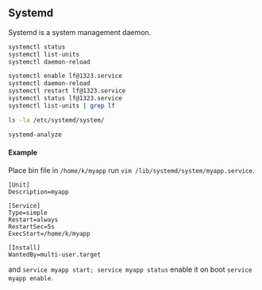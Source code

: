 Systemd
-

Systemd is a system management daemon.

````sh
systemctl status
systemctl list-units
systemctl daemon-reload

systemctl enable lf@1323.service
systemctl daemon-reload
systemctl restart lf@1323.service
systemctl status lf@1323.service
systemctl list-units | grep lf

ls -la /etc/systemd/system/

systemd-analyze
````

#### Example

Place bin file in `/home/k/myapp`
run `vim /lib/systemd/system/myapp.service`.

````
[Unit]
Description=myapp

[Service]
Type=simple
Restart=always
RestartSec=5s
ExecStart=/home/k/myapp

[Install]
WantedBy=multi-user.target
````

and `service myapp start; service myapp status`
enable it on boot `service myapp enable`.
